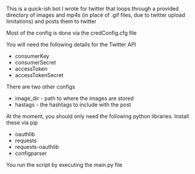This is a quick-ish bot I wrote for twitter that loops through a provided directory of images and mp4s (in place of .gif files, due to twitter upload limitations) and posts them to twitter

Most of the config is done via the credConfig.cfg file

You will need the following details for the Twitter API

 - consumerKey
 - consumerSecret
 - accessToken
 - accessTokenSecret

There are two other configs
 - image_dir - path to where the images are stored
 - hastags - the hashtags to include with the post

At the moment, you should only need the following python libraries. Install these via pip

 - oauthlib
 - requests
 - requests-oauthlib
 - configparser

You run the script by executing the main.py file
